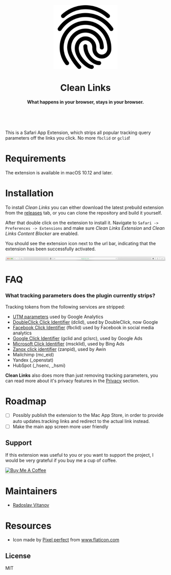<div align="center">
	<img src="assets/fingerprint.png" width="200" height="200">
	<h1>Clean Links</h1>
	<p>
		<b>What happens in your browser, stays in your browser.</b>
	</p>
	<br>
	<br>
	<br>
</div>

This is a Safari App Extension, which strips all popular tracking query parameters off the links you click. No more `fbclid` or `gclid`!

# Requirements

The extension is available in macOS 10.12 and later.

# Installation

To install *Clean Links* you can either download the latest prebuild extension from the [releases](https://github.com/Sh1d0w/clean-links/releases) tab, or you can clone the repository and build it yourself.

After that double click on the extension to install it. Navigate to `Safari -> Preferences -> Extensions` and make sure *Clean Links Extension* and *Clean Links Content Blocker* are enabled.

You should see the extension icon next to the url bar, indicating that the extension has been successfully activated.

<img src="assets/toolbar.png" />

# FAQ

### What tracking parameters does the plugin currently strips?

Tracking tokens from the following services are stripped:

- [UTM parameters](https://en.wikipedia.org/wiki/UTM_parameters) used by Google Analytics
- [DoubleClick Click Identifier](https://en.wikipedia.org/wiki/DoubleClick_Click_Identifier) (dclid), used by DoubleClick, now Google
- [Facebook Click Identifier](https://en.wikipedia.org/wiki/Facebook_Click_Identifier) (fbclid) used by Facebook in social media analytics
- [Google Click Identifier](https://en.wikipedia.org/wiki/Google_Click_Identifier) (gclid and gclsrc), used by Google Ads
- [Microsoft Click Identifier](https://en.wikipedia.org/wiki/Microsoft_Click_Identifier) (mscklid), used by Bing Ads
- [Zanox click identifier](https://en.wikipedia.org/wiki/Zanox_click_identifier) (zanpid), used by Awin
- Mailchimp (mc_eid)
- Yandex (_openstat)
- HubSpot (_hsenc, _hsmi)

**Clean Links** also does more than just removing tracking parameters, you can read more about it's privacy features in the [Privacy](./docs/privacy.md) section.

# Roadmap

- [ ] Possibly publish the extension to the Mac App Store, in order to provide auto updates.tracking links and redirect to the actual link instead.
- [ ] Make the main app screen more user friendly

## Support

If this extension was useful to you or you want to support the project, I would be very grateful if you buy me a cup of coffee.

<a href="https://www.buymeacoffee.com/Sh1d0w" target="_blank"><img src="https://www.buymeacoffee.com/assets/img/custom_images/purple_img.png" alt="Buy Me A Coffee" style="height: 41px !important;width: 174px !important;box-shadow: 0px 3px 2px 0px rgba(190, 190, 190, 0.5) !important;-webkit-box-shadow: 0px 3px 2px 0px rgba(190, 190, 190, 0.5) !important;" ></a>

# Maintainers

- [Radoslav Vitanov](https://github.com/Sh1d0w)

# Resources

- Icon made by [Pixel perfect](https://www.flaticon.com/authors/pixel-perfect) from www.flaticon.com

## License

MIT